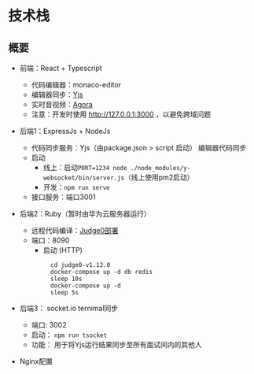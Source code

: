 # 技术栈
## 概要
- 前端：React + Typescript
  - 代码编辑器：monaco-editor
  - 编辑器同步：[Yjs](https://github.com/yjs/yjs)
  - 实时音视频：[Agora](https://console.agora.io/)
  - 注意：开发时使用 http://127.0.0.1:3000 ，以避免跨域问题
  
- 后端1：ExpressJs + NodeJs
  - 代码同步服务：Yjs（由package.json > script 启动） 编辑器代码同步
  - 启动
    - 线上：启动`PORT=1234 node ./node_modules/y-websocket/bin/server.js`（线上使用pm2启动）
    - 开发：`npm run serve`
  - 接口服务：端口3001

- 后端2：Ruby（暂时由华为云服务器运行）
  - 远程代码编译：[Judge0部署](https://github.com/judge0/judge0/blob/master/CHANGELOG.md#deployment-procedure) 
  - 端口：8090
    - 启动 (HTTP)
      ```
        cd judge0-v1.12.0
        docker-compose up -d db redis
        sleep 10s
        docker-compose up -d
        sleep 5s
      ```

- 后端3： socket.io   ternimal同步
  - 端口: 3002
  - 启动： `npm run tsocket`
  - 功能： 用于将Yjs运行结果同步至所有面试间内的其他人

- Nginx配置
```

```